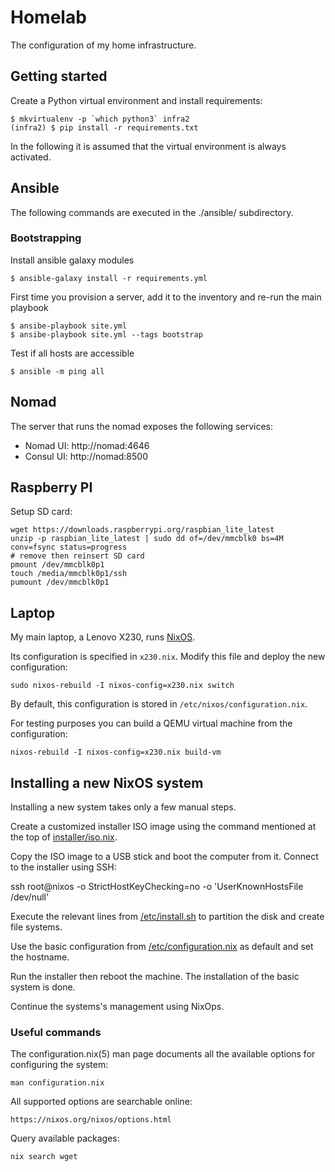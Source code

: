 # Homelab

The configuration of my home infrastructure.

## Getting started

Create a Python virtual environment and install requirements:

    $ mkvirtualenv -p `which python3` infra2
    (infra2) $ pip install -r requirements.txt

In the following it is assumed that the virtual environment is always activated.


## Ansible

The following commands are executed in the ./ansible/ subdirectory.


### Bootstrapping

Install ansible galaxy modules

    $ ansible-galaxy install -r requirements.yml

First time you provision a server, add it to the inventory and re-run the main playbook

    $ ansibe-playbook site.yml
    $ ansibe-playbook site.yml --tags bootstrap

Test if all hosts are accessible

    $ ansible -m ping all


## Nomad

The server that runs the nomad exposes the following services:

* Nomad UI: http://nomad:4646
* Consul UI: http://nomad:8500


## Raspberry PI

Setup SD card:

    wget https://downloads.raspberrypi.org/raspbian_lite_latest
    unzip -p raspbian_lite_latest | sudo dd of=/dev/mmcblk0 bs=4M conv=fsync status=progress
    # remove then reinsert SD card
    pmount /dev/mmcblk0p1
    touch /media/mmcblk0p1/ssh
    pumount /dev/mmcblk0p1

## Laptop

My main laptop, a Lenovo X230, runs [NixOS](https://nixos.org/).

Its configuration is specified in `x230.nix`.  Modify this file and deploy the
new configuration:

    sudo nixos-rebuild -I nixos-config=x230.nix switch

By default, this configuration is stored in `/etc/nixos/configuration.nix`.

For testing purposes you can build a QEMU virtual machine from the configuration:

    nixos-rebuild -I nixos-config=x230.nix build-vm


## Installing a new NixOS system

Installing a new system takes only a few manual steps.

Create a customized installer ISO image using the command mentioned at the top
of [installer/iso.nix](installer/iso.nix).

Copy the ISO image to a USB stick and boot the computer from it.  Connect to
the installer using SSH:

   ssh root@nixos -o StrictHostKeyChecking=no -o 'UserKnownHostsFile /dev/null'

Execute the relevant lines from [/etc/install.sh](installer/install.sh) to
partition the disk and create file systems.

Use the basic configuration from
[/etc/configuration.nix](installer/configuration.nix) as default and set the
hostname.

Run the installer then reboot the machine.  The installation of the basic
system is done.

Continue the systems's management using NixOps.


### Useful commands

The configuration.nix(5) man page documents all the available options for configuring the system:

    man configuration.nix

All supported options are searchable online:

    https://nixos.org/nixos/options.html

Query available packages:

    nix search wget
